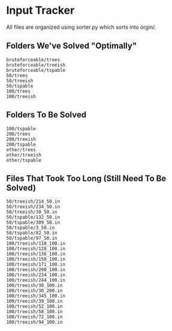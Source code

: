 # Input Tracker

All files are organized using sorter.py which sorts into orgin/.

## Folders We've Solved "Optimally"
```
bruteforceable/trees
bruteforceable/treeish
bruteforceable/tspable
50/trees
50/treeish
50/tspable
100/trees
100/treeish
```

## Folders To Be Solved
```
100/tspable
200/trees
200/treeish
200/tspable
other/trees
other/treeish
other/tspable
```

## Files That Took Too Long (Still Need To Be Solved)
```
50/treeish/214_50.in
50/treeish/234_50.in
50/treeish/30_50.in
50/tspable/132_50.in
50/tspable/309_50.in
50/tspable/3_50.in
50/tspable/82_50.in
50/tspable/97_50.in
100/treeish/110_100.in
100/treeish/128_100.in
100/treeish/136_100.in
100/treeish/150_100.in
100/treeish/171_100.in
100/treeish/200_100.in
100/treeish/234_100.in
100/treeish/244_100.in
100/treeish/30_100.in
100/treeish/30_200.in
100/treeish/345_100.in
100/treeish/39_100.in
100/treeish/52_100.in
100/treeish/58_100.in
100/treeish/72_100.in
100/treeish/94_100.in
```